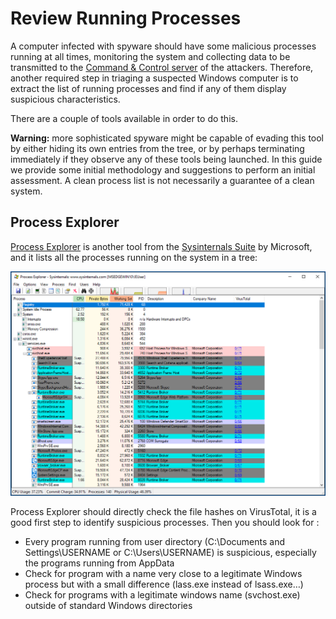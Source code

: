 # Review Running Processes

A computer infected with spyware should have some malicious processes running at all times, monitoring the system and collecting data to be transmitted to the [Command & Control server](https://securitywithoutborders.org/resources/digital-security-glossary.html#cnc) of the attackers. Therefore, another required step in triaging a suspected Windows computer is to extract the list of running processes and find if any of them display suspicious characteristics.

There are a couple of tools available in order to do this.

**Warning:** more sophisticated spyware might be capable of evading this tool by either hiding its own entries from the tree, or by perhaps terminating immediately if they observe any of these tools being launched. In this guide we provide some initial methodology and suggestions to perform an initial assessment. A clean process list is not necessarily a guarantee of a clean system.

## Process Explorer

[Process Explorer](https://technet.microsoft.com/en-us/sysinternals/processexplorer.aspx) is another tool from the [Sysinternals Suite](https://docs.microsoft.com/en-us/sysinternals/downloads/sysinternals-suite) by Microsoft, and it lists all the processes running on the system in a tree:

![processxp](../img/processxp.png)


Process Explorer should directly check the file hashes on VirusTotal, it is a good first step to identify suspicious processes. Then you should look for :
* Every program running from user directory (C:\Documents and Settings\USERNAME or C:\Users\USERNAME) is suspicious, especially the programs running from AppData
* Check for program with a name very close to a legitimate Windows process but with a small difference (lass.exe instead of lsass.exe…)
* Check for programs with a legitimate windows name (svchost.exe) outside of standard Windows directories
